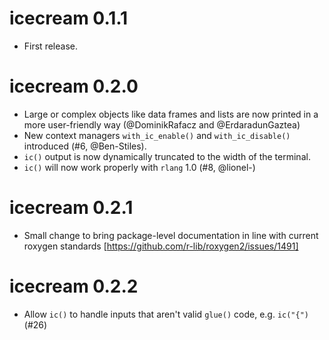 # icecream 0.1.1

* First release.


# icecream 0.2.0

* Large or complex objects like data frames and lists are now printed in a more user-friendly way 
  (@DominikRafacz and @ErdaradunGaztea)
* New context managers `with_ic_enable()` and `with_ic_disable()` introduced (#6, @Ben-Stiles).
* `ic()` output is now dynamically truncated to the width of the terminal.
* `ic()` will now work properly with `rlang` 1.0 (#8, @lionel-)

# icecream 0.2.1

* Small change to bring package-level documentation in line with current roxygen standards
  [https://github.com/r-lib/roxygen2/issues/1491]

# icecream 0.2.2

* Allow `ic()` to handle inputs that aren't valid `glue()` code, e.g. `ic("{")` (#26)
